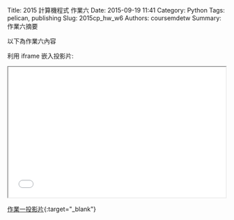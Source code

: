 Title: 2015 計算機程式 作業六
Date: 2015-09-19 11:41
Category: Python
Tags: pelican, publishing
Slug: 2015cp_hw_w6
Authors: coursemdetw
Summary: 作業六摘要

以下為作業六內容

利用 iframe 嵌入投影片:

<iframe src="40423113_cp_w6_p.html" width="500" height="300"></iframe>

[作業一投影片](40423113_cp_w6_p.html){:target="_blank"}

